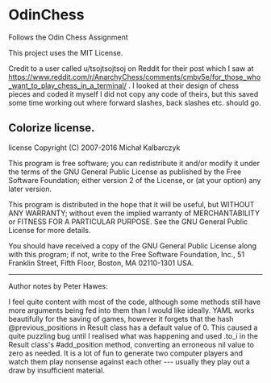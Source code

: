 # OdinChess
Follows the Odin Chess Assignment

This project uses the MIT License.

Credit to a user called u/tsojtsojtsoj on Reddit for their post which I saw at https://www.reddit.com/r/AnarchyChess/comments/cmbv5e/for_those_who_want_to_play_chess_in_a_terminal/ . I looked at their design of chess pieces and coded it myself I did not copy any code of theirs, but this saved some time working out where forward slashes, back slashes etc. should go.

Colorize license.
---------------------------------

license
Copyright (C) 2007-2016 Michał Kalbarczyk

This program is free software; you can redistribute it and/or modify
it under the terms of the GNU General Public License as published by
the Free Software Foundation; either version 2 of the License, or
(at your option) any later version.

This program is distributed in the hope that it will be useful,
but WITHOUT ANY WARRANTY; without even the implied warranty of
MERCHANTABILITY or FITNESS FOR A PARTICULAR PURPOSE. See the
GNU General Public License for more details.

You should have received a copy of the GNU General Public License along
with this program; if not, write to the Free Software Foundation, Inc.,
51 Franklin Street, Fifth Floor, Boston, MA 02110-1301 USA.

-------------------------------

Author notes by Peter Hawes:

I feel quite content with most of the code, although some methods still have more arguments being fed into them than I would like ideally. YAML works beautifully for the saving of games, however it forgets that the hash @previous_positions in Result class has a default value of 0. This caused a quite puzzling bug until I realised what was happening and used .to_i in the Result class's #add_position method, converting an erroneous nil value to zero as needed.
It is a lot of fun to generate two computer players and watch them play nonsense against each other --- usually they play out a draw by insufficient material. 
